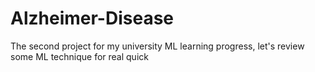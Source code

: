 # Alzheimer-Disease
The second project for my university ML learning progress, let's review some ML technique for real quick
